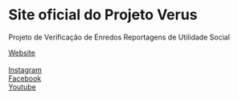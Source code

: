 # Site oficial do Projeto Verus

Projeto de Verificação de Enredos Reportagens de Utilidade Social

<a href="https://danieldpereira.github.io/Site-Verus/" target="_blank">Website</a>
<br>
<br>
<a href="https://www.instagram.com/projetoverus" target="_blank">Instagram</a>
<br>
<a href="https://www.facebook.com/projetoverus1" target="_blank">Facebook</a>
<br>
<a href="https://www.youtube.com/@projetoverus2826" target="_blank">Youtube</a>
